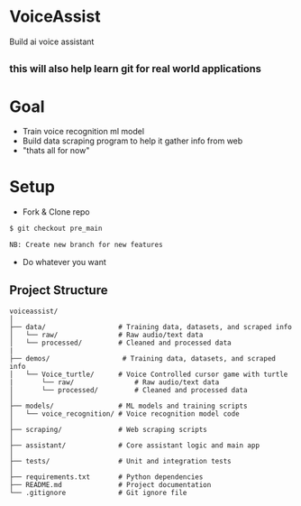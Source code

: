 # VoiceAssist
Build ai voice assistant 

## <small> this will also help learn git for real world applications </small>

# Goal
- Train voice recognition ml model
- Build data scraping program to help it gather info from web
- "thats all for now"

# Setup 
- Fork & Clone repo
```bash
$ git checkout pre_main 

NB: Create new branch for new features
```
- Do whatever you want

## Project Structure
```
voiceassist/
│
├── data/                  # Training data, datasets, and scraped info
│   └── raw/               # Raw audio/text data
│   └── processed/         # Cleaned and processed data
|
├── demos/                  # Training data, datasets, and scraped info
│   └── Voice_turtle/      # Voice Controlled cursor game with turtle
|       └── raw/               # Raw audio/text data
│       └── processed/         # Cleaned and processed data
│
├── models/                # ML models and training scripts
│   └── voice_recognition/ # Voice recognition model code
│
├── scraping/              # Web scraping scripts
│
├── assistant/             # Core assistant logic and main app
│
├── tests/                 # Unit and integration tests
│
├── requirements.txt       # Python dependencies
├── README.md              # Project documentation
└── .gitignore             # Git ignore file
```